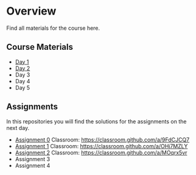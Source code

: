 # Overview
Find all materials for the course here.

## Course Materials
- [Day 1](https://github.com/KonstanzPythonSchool/day_01)
- [Day 2](https://github.com/KonstanzPythonSchool/day_02)
- Day 3
- Day 4
- Day 5

## Assignments
In this repositories you will find the solutions for the assignments on the next day.
- [Assignment 0](https://github.com/KonstanzPythonSchool/assignment_00) Classroom: https://classroom.github.com/a/9FdCJCQ7
- [Assignment 1](https://github.com/KonstanzPythonSchool/assignment_01) Classroom: https://classroom.github.com/a/OHj7MZLY
- [Assignment 2](https://github.com/KonstanzPythonSchool/assignment_02) Classroom: https://classroom.github.com/a/MOqrx5vr
- Assignment 3
- Assignment 4
